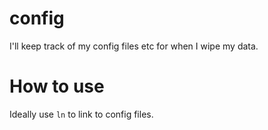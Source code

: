 # config
I'll keep track of my config files etc for when I wipe my data.

# How to use
Ideally use `ln` to link to config files.